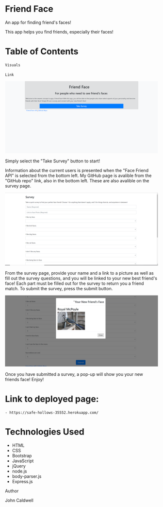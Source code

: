 # Friend Face
An app for finding friend's faces!

This app helps you find friends, especially their faces!

# Table of Contents

    Visuals

    Link

![frontpage screenshot](app/public/images/friend-homepage.PNG)

Simply select the "Take Survey" button to start!

Information about the current users is presented when the "Face Friend API" is selected from the bottom left. My GitHub page is avalible from the "GitHub repo" link, also in the bottom left. These are also avalible on the survey page.

![survey screeshot](app/public/images/survey-screenshot.PNG)

From the survey page, provide your name and a link to a picture as well as fill out the survey questions, and you will be linked to your new best friend's face! Each part must be filled out for the survey to return you a friend match. To submit the survey, press the submit button.

![modal screenshot](app/public/images/modal-screenshot.PNG)

Once you have submitted a survey, a pop-up will show you your new friends face! Enjoy!

# Link to deployed page:

    - https://safe-hollows-35552.herokuapp.com/

# Technologies Used

- HTML
- CSS
- Bootstrap
- JavaScript
- jQuery
- node.js
- body-parser.js
- Express.js

Author

John Caldwell